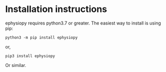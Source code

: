 # Installation instructions

ephysiopy requires python3.7 or greater. The easiest way to install is using pip:

```python3 -m pip install ephysiopy```

or,

```pip3 install ephysiopy```

Or similar.

